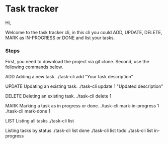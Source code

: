 # Task tracker

Hi,

Welcome to the task tracker cli, in this cli you could ADD, UPDATE, DELETE, MARK as IN-PROGRESS or DONE and list your tasks.

### Steps
First, you need to download the project via git clone.
Second, use the following commands below.

ADD
Adding a new task.
./task-cli add "Your task description"

UPDATE
Updating an existing task.
./task-cli update 1 "Updated description"

DELETE
Deleting an existing task.
./task-cli delete 1

MARK
Marking a task as in progress or done.
./task-cli mark-in-progress 1
./task-cli mark-done 1

LIST
Listing all tasks
./task-cli list

Listing tasks by status
./task-cli list done
./task-cli list todo
./task-cli list in-progress
